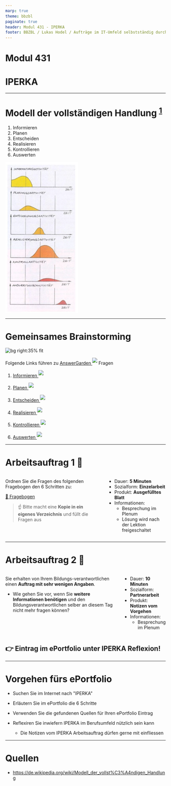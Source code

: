 ```yaml
---
marp: true
theme: bbzbl
paginate: true
header: Modul 431 - IPERKA
footer: BBZBL / Lukas Hodel / Aufträge im IT-Umfeld selbstständig durchführen
---
```


<!-- _class: cover -->

# Modul 431
# <!--fit--> IPERKA

---

<!-- _class: no-float-link -->

# Modell der vollständigen Handlung <sup>[1]</sup>

1) Informieren
1) Planen
1) Entscheiden
1) Realisieren
1) Kontrollieren
1) Auswerten

![bg right:40% fit](./images/iperka-zeitachse.png)

---

# Gemeinsames Brainstorming 

![bg right:35% fit](../images/wordcloud.png)

<!-- TODO: neue Links!! -->

Folgende Links führen zu [AnswerGarden <sup>![](https://answergarden.ch/favicon.ico)</sup>](https://answergarden.ch)  Fragen

1. [Informieren <sup>![](https://answergarden.ch/favicon.ico)</sup>](https://answergarden.ch/2223075) 

1. [Planen <sup>![](https://answergarden.ch/favicon.ico)</sup>](https://answergarden.ch/2223078)
1. [Entscheiden <sup>![](https://answergarden.ch/favicon.ico)</sup>](https://answergarden.ch/2223081) 
1. [Realisieren <sup>![](https://answergarden.ch/favicon.ico)</sup>](https://answergarden.ch/2223082) 
1. [Kontrollieren <sup>![](https://answergarden.ch/favicon.ico)</sup>](https://answergarden.ch/2223087) 
1. [Auswerten <sup>![](https://answergarden.ch/favicon.ico)</sup>](https://answergarden.ch/2223089)

---

# Arbeitsauftrag 1 :pencil:

<div class="columns"><div>

Ordnen Sie die Fragen des folgenden Fragebogen den 6 Schritten zu:

[:link: Fragebogen](https://docs.google.com/spreadsheets/d/1nLLSKc_HXZzrvfeEwa79blUbbQoYpww23377OXSqYqk/edit#gid=0)

> :point_up: Bitte macht eine **Kopie in ein eigenes Verzeichnis** und füllt die Fragen aus


</div><div>

- Dauer: **5 Minuten**
- Sozialform: **Einzelarbeit**
- Produkt: **Ausgefülltes Blatt**
- Informationen:
  - Besprechung im Plenum
  - Lösung wird nach der Lektion freigeschaltet

</div></div>

---

# Arbeitsauftrag 2 :pencil:

<div class="columns"><div>

Sie erhalten von Ihrem Bildungs-verantwortlichen einen **Auftrag mit sehr wenigen Angaben**.

- Wie gehen Sie vor, wenn Sie **weitere Informationen benötigen** und den Bildungsverantwortlichen selber an diesem Tag nicht mehr fragen können?

</div><div>

- Dauer: **10 Minuten**
- Sozialform: **Partnerarbeit**
- Produkt: **Notizen vom Vorgehen**
- Informationen:
  - Besprechung im Plenum

</div></div>

## 👉 Eintrag im ePortfolio unter IPERKA Reflexion!

---

# Vorgehen fürs ePortfolio

- Suchen Sie im Internet nach "IPERKA"

- Erläutern Sie im ePortfolio die 6 Schritte
- Verwenden Sie die gefundenen Quellen für Ihren ePortfolio Eintrag
- Reflexiren Sie inwiefern IPERKA im Berufsumfeld nützlich sein kann
  - Die Notizen vom IPERKA Arbeitsauftrag dürfen gerne mit einfliessen

---

# Quellen

- https://de.wikipedia.org/wiki/Modell_der_vollst%C3%A4ndigen_Handlung

[1]: https://de.wikipedia.org/wiki/Modell_der_vollst%C3%A4ndigen_Handlung
